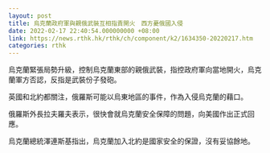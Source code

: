 ```yaml
---
layout: post
title: 烏克蘭政府軍與親俄武裝互相指責開火　西方憂俄國入侵
date: 2022-02-17 22:40:54.000000000 +08:00
link: https://news.rthk.hk/rthk/ch/component/k2/1634350-20220217.htm
categories: rthk
---
```


烏克蘭緊張局勢升級，控制烏克蘭東部的親俄武裝，指控政府軍向當地開火，烏克蘭軍方否認，反指是武裝份子發砲。

英國和北約都關注，俄羅斯可能以烏東地區的事件，作為入侵烏克蘭的藉口。

俄羅斯外長拉夫羅夫表示，很快會就烏克蘭安全保障的問題，向美國作出正式回應。

烏克蘭總統澤連斯基指出，烏克蘭加入北約是國家安全的保證，沒有妥協餘地。
